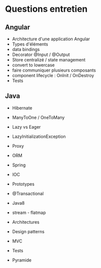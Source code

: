 # Questions entretien

## Angular

- Architecture d'une application Angular
- Types d'éléments
- data bindings
- Decorator @Input / @Output
- Store centralizé / state management
- convert to lowercase
- faire communiquer plusieurs composants
- component lifecycle : OnInit / OnDestroy
- Tests

## Java

- Hibernate
 - ManyToOne / OneToMany
 - Lazy vs Eager
 - LazyInitializationException
 - Proxy
 - ORM
- Spring
 - IOC
 - Prototypes
 - @Transactional

- Java8
 - stream - flatmap

- Architectures
 - Design patterns
 - MVC
 - Tests
 - Pyramide

